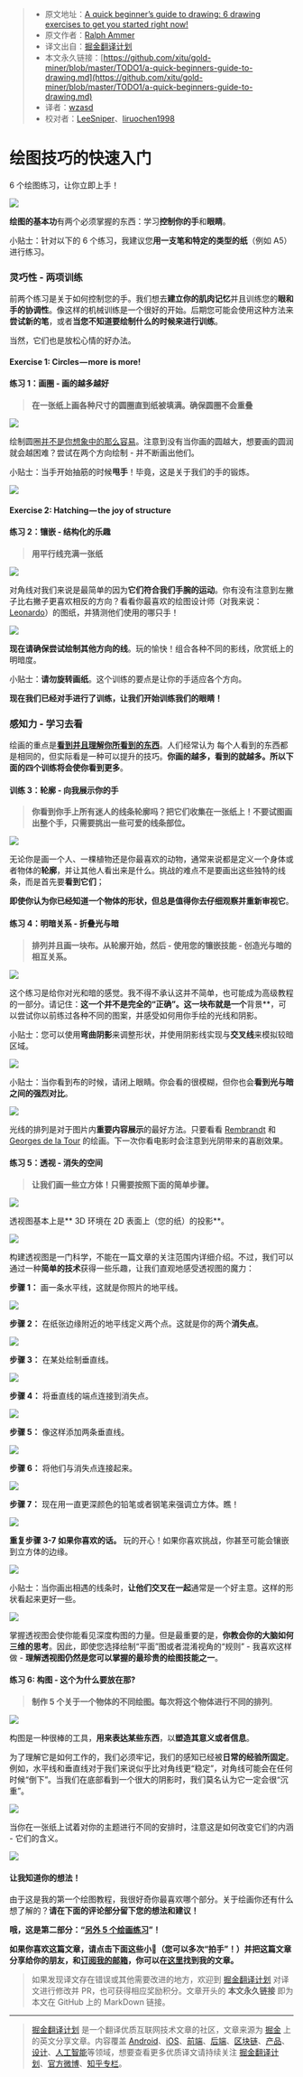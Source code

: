 > * 原文地址：[A quick beginner’s guide to drawing: 6 drawing exercises to get you started right now!](https://medium.com/personal-growth/a-quick-beginners-guide-to-drawing-58213877715e)
> * 原文作者：[Ralph Ammer](https://medium.com/@ralphammer?source=post_header_lockup)
> * 译文出自：[掘金翻译计划](https://github.com/xitu/gold-miner)
> * 本文永久链接：[https://github.com/xitu/gold-miner/blob/master/TODO1/a-quick-beginners-guide-to-drawing.md](https://github.com/xitu/gold-miner/blob/master/TODO1/a-quick-beginners-guide-to-drawing.md)
> * 译者：[wzasd](https://github.com/wzasd)
> * 校对者：[LeeSniper](https://github.com/LeeSniper)、[liruochen1998](https://github.com/liruochen1998)

# 绘图技巧的快速入门

6 个绘图练习，让你立即上手！

![](https://cdn-images-1.medium.com/max/800/1*rUnTj2M6B-pWZAGEJzUXIQ.gif)

**绘图的基本功**有两个必须掌握的东西：学习**控制你的手**和**眼睛**。

小贴士：针对以下的 6 个练习，我建议您**用一支笔和特定的类型的纸**（例如 A5）进行练习。

### 灵巧性 - 两项训练

前两个练习是关于如何控制您的手。我们想去**建立你的肌肉记忆**并且训练您的**眼和手的协调性**。像这样的机械训练是一个很好的开始。后期您可能会使用这种方法来**尝试新的笔**，或者**当您不知道要绘制什么的时候来进行训练**。

当然，它们也是放松心情的好办法。

#### Exercise 1: Circles — more is more!
#### 练习 1：画圈 - 画的越多越好

> **在一张纸上画各种尺寸的圆圈直到纸被填满。确保圆圈不会重叠**

![](https://cdn-images-1.medium.com/max/800/1*4BoggbHjC0_6xxm9Giq7jA.gif)

绘制圆圈[并不是你想象中的那么容易](https://medium.com/personal-growth/why-perfection-is-boring-1079cb3bf5d1)。注意到没有当你画的圆越大，想要画的圆润就会越困难？尝试在两个方向绘制 - 并不断画出他们。

小贴士：当手开始抽筋的时候**甩手**！毕竟，这是关于我们的手的锻炼。

![](https://cdn-images-1.medium.com/max/800/1*Ry2NnFZaPWmrsO2QiuJP9A.gif)

#### Exercise 2: Hatching — the joy of structure
#### 练习 2：镶嵌 - 结构化的乐趣

> **用平行线充满一张纸**

![](https://cdn-images-1.medium.com/max/800/1*ZyZQbd50EXj65XdE8RirNg.gif)

对角线对我们来说是最简单的因为**它们符合我们手腕的运动**。你有没有注意到左撇子比右撇子更喜欢相反的方向？看看你最喜欢的绘图设计师（对我来说：[Leonardo](https://en.wikipedia.org/wiki/Leonardo_da_Vinci)）的图纸，并猜测他们使用的哪只手！

![](https://cdn-images-1.medium.com/max/800/1*3FcbNajSFhjajSCEluEJFg.gif)

**现在请确保尝试绘制其他方向的线**。玩的愉快！组合各种不同的影线，欣赏纸上的明暗度。

小贴士：**请勿旋转画纸**。这个训练的要点是让你的手适应各个方向。

**现在我们已经对手进行了训练，让我们开始训练我们的眼睛！**

### 感知力 - 学习去看

绘画的重点是[**看到并且理解你所看到的东西**](https://medium.com/personal-growth/stop-taking-pictures-and-start-drawing-b1642aded2b6)。人们经常认为 每个人看到的东西都是相同的，但实际看是一种可以提升的技巧。**你画的越多，看到的就越多。**所以下面的四个训练**将会使你看到更多**。

#### 训练 3：轮廓 - 向我展示你的手

> **你看到你手上所有迷人的线条轮廓吗？把它们收集在一张纸上！不要试图画出整个手，只需要挑出一些可爱的线条部位。**

![](https://cdn-images-1.medium.com/max/800/1*cZ2zA0W-UhXNDrbrghC6ww.gif)

无论你是画一个人、一棵植物还是你最喜欢的动物，通常来说都是定义一个身体或者物体的**轮廓**，并让其他人看出来是什么。挑战的难点不是要画出这些独特的线条，而是首先要**看到它们**；

**即使你认为你已经知道一个物体的形状，但总是值得你去仔细观察并重新审视它**。

#### 练习 4：明暗关系 - 折叠光与暗

> **排列并且画一块布。从轮廓开始，然后 - 使用您的镶嵌技能 - 创造光与暗的相互关系。**

![](https://cdn-images-1.medium.com/max/800/1*573JHUFPYcHCIa-Ai6_1EQ.gif)

这个练习是给你对光和暗的感觉。我不得不承认这并不简单，也可能成为高级教程的一部分。请记住：**这一个并不是完全的“正确”。这一块布就是一个**背景**，可以尝试你以前练过各种不同的图案，并感受如何用你手绘的光线和阴影。

小贴士：您可以使用**弯曲阴影**来调整形状，并使用阴影线实现与**交叉线**来模拟较暗区域。

![](https://cdn-images-1.medium.com/max/800/1*jiVJAU_YuHy_f4zJg47ORg.gif)

小贴士：当你看到布的时候，请闭上眼睛。你会看的很模糊，但你也会**看到光与暗之间的强烈对比**。

![](https://cdn-images-1.medium.com/max/800/1*oUcRLSSkj9vtMZDxLc1Ivw.gif)

光线的排列是对于图片内**重要内容展示**的最好方法。只要看看 [Rembrandt](https://de.wikipedia.org/wiki/Rembrandt_van_Rijn) 和 [Georges de la Tour](https://en.wikipedia.org/wiki/Georges_de_La_Tour) 的绘画。下一次你看电影时会注意到光阴带来的喜剧效果。

#### 练习 5：透视 - 消失的空间

> **让我们画一些立方体！只需要按照下面的简单步骤。**

![](https://cdn-images-1.medium.com/max/800/1*7SGLqdcPGZUuDty_3ozYvg.gif)

透视图基本上是** 3D 环境在 2D 表面上（您的纸）的投影**。

![](https://cdn-images-1.medium.com/max/800/1*dpjQq5D0nfEYIYlKsNVGYw.gif)

构建透视图是一门科学，不能在一篇文章的关注范围内详细介绍。不过，我们可以通过一种**简单的技术**获得一些乐趣，让我们直观地感受透视图的魔力：

**步骤 1：** 画一条水平线，这就是你照片的地平线。

![](https://cdn-images-1.medium.com/max/800/1*HBIymxEYZI2x3I3s_e_IDw.gif)

**步骤 2：** 在纸张边缘附近的地平线定义两个点。这就是你的两个**消失点**。

![](https://cdn-images-1.medium.com/max/800/1*1uFonMBvFQ3eNL9e7BcGGw.gif)

**步骤 3：** 在某处绘制垂直线。

![](https://cdn-images-1.medium.com/max/800/1*b2GHhfd_-4XHLggXP0ZxDg.gif)

**步骤 4：** 将垂直线的端点连接到消失点。

![](https://cdn-images-1.medium.com/max/800/1*IogkqeVs_51JOG2El6l46A.gif)

**步骤 5：** 像这样添加两条垂直线。

![](https://cdn-images-1.medium.com/max/800/1*b4uEYTxOtx91ilLdFD-vQQ.gif)

**步骤 6：** 将他们与消失点连接起来。

![](https://cdn-images-1.medium.com/max/800/1*VpcqF0gbtjKS2HzA9cvReg.gif)

**步骤 7：** 现在用一直更深颜色的铅笔或者钢笔来强调立方体。瞧！

![](https://cdn-images-1.medium.com/max/800/1*cAuyUJ969E81XvR_p9u4qg.gif)

**重复步骤 3-7 如果你喜欢的话。** 玩的开心！如果你喜欢挑战，你甚至可能会镶嵌到立方体的边缘。

![](https://cdn-images-1.medium.com/max/800/1*bP1gGRnZ4YFgbp3pRSPt_g.gif)

小贴士：当你画出相遇的线条时，**让他们交叉在一起**通常是一个好主意。这样的形状看起来更好一些。

![](https://cdn-images-1.medium.com/max/800/1*GSak0juhukCviIpl9vwH_A.gif)

掌握透视图会使你能看见深度构图的力量。但是最重要的是，**你教会你的大脑如何三维的思考**。因此，即使您选择绘制“平面”图或者混淆视角的“规则” - 我喜欢这样做 - **理解透视图仍然是您可以掌握的最珍贵的绘图技能之一**。

#### 练习 6: 构图 - 这个为什么要放在那?

> **制作 5 个关于一个物体的不同绘图。每次将这个物体进行不同的排列**。

![](https://cdn-images-1.medium.com/max/800/1*g4mywtKL2Gvc4H5gMcfKEA.gif)

构图是一种很棒的工具，**用来表达某些东西**，以**塑造其意义或者信息**。

为了理解它是如何工作的，我们必须牢记，我们的感知已经被**日常的经验所固定**。例如，水平线和垂直线对于我们来说似乎比对角线更“稳定”，对角线可能会在任何时候“倒下”。当我们在底部看到一个很大的阴影时，我们莫名认为它一定会很“沉重”。

![](https://cdn-images-1.medium.com/max/800/1*vl77WjyBwGQO5DDvU8X8YQ.gif)

当你在一张纸上试着对你的主题进行不同的安排时，注意这是如何改变它们的内涵 - 它们的含义。

![](https://cdn-images-1.medium.com/max/800/1*iUHuYpv1cxvWUu-zICyKdQ.gif)

#### 让我知道你的想法！

由于这是我的第一个绘图教程，我很好奇你最喜欢哪个部分。关于绘画你还有什么想了解的？**请在下面的评论部分留下您的想法和建议！**

**哦，这是第二部分：“[**另外 5 个绘画练习**](https://medium.com/@ralphammer/5-more-drawing-exercises-9c0df4645387)”！**

**如果你喜欢这篇文章，请点击下面这些小👏（您可以多次“拍手”！）并把这篇文章分享给你的朋友，和[**订阅我的邮箱**](http://eepurl.com/cJJLR1)，你可以在[这里](http://ralphammer.com/writing)找到我的文章。**

> 如果发现译文存在错误或其他需要改进的地方，欢迎到 [掘金翻译计划](https://github.com/xitu/gold-miner) 对译文进行修改并 PR，也可获得相应奖励积分。文章开头的 **本文永久链接** 即为本文在 GitHub 上的 MarkDown 链接。


---

> [掘金翻译计划](https://github.com/xitu/gold-miner) 是一个翻译优质互联网技术文章的社区，文章来源为 [掘金](https://juejin.im) 上的英文分享文章。内容覆盖 [Android](https://github.com/xitu/gold-miner#android)、[iOS](https://github.com/xitu/gold-miner#ios)、[前端](https://github.com/xitu/gold-miner#前端)、[后端](https://github.com/xitu/gold-miner#后端)、[区块链](https://github.com/xitu/gold-miner#区块链)、[产品](https://github.com/xitu/gold-miner#产品)、[设计](https://github.com/xitu/gold-miner#设计)、[人工智能](https://github.com/xitu/gold-miner#人工智能)等领域，想要查看更多优质译文请持续关注 [掘金翻译计划](https://github.com/xitu/gold-miner)、[官方微博](http://weibo.com/juejinfanyi)、[知乎专栏](https://zhuanlan.zhihu.com/juejinfanyi)。
